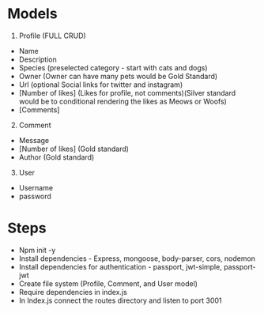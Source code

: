 # Models

1. Profile (FULL CRUD)

- Name
- Description
- Species (preselected category - start with cats and dogs)
- Owner (Owner can have many pets would be Gold Standard)
- Url (optional Social links for twitter and instagram)
- [Number of likes] (Likes for profile, not comments)(Silver standard would be to conditional rendering the likes as Meows or Woofs)
- [Comments]

2. Comment

- Message
- [Number of likes] (Gold standard)
- Author (Gold standard)

3. User

- Username
- password

# Steps

- Npm init -y
- Install dependencies - Express, mongoose, body-parser, cors, nodemon
- Install dependencies for authentication - passport, jwt-simple, passport-jwt
- Create file system (Profile, Comment, and User model)
- Require dependencies in index.js
- In Index.js connect the routes directory and listen to port 3001
